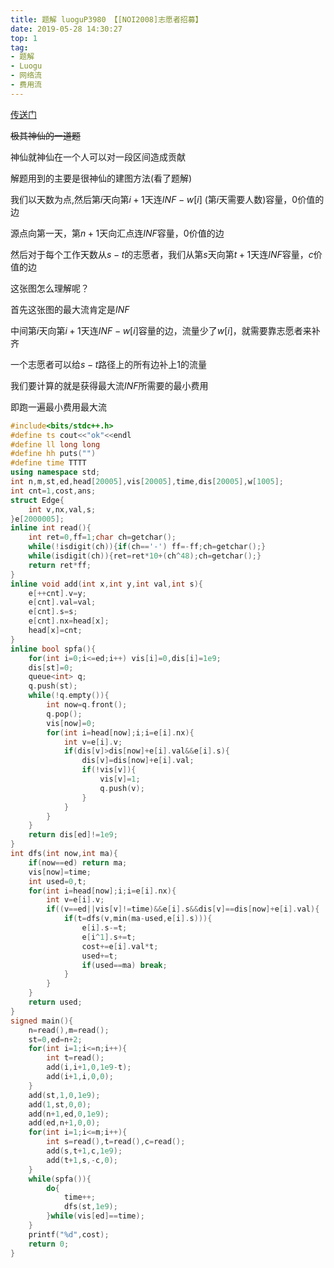 ```yaml
---
title: 题解 luoguP3980 【[NOI2008]志愿者招募】
date: 2019-05-28 14:30:27
top: 1
tag: 
- 题解
- Luogu
- 网络流
- 费用流
---
```

[传送门](https://www.luogu.org/problemnew/show/P3980)

~~极其神仙的一道题~~

神仙就神仙在一个人可以对一段区间造成贡献

解题用到的主要是很神仙的建图方法$($看了题解$)$

我们以天数为点,然后第$i$天向第$i+1$天连$INF-w[i]$ $($第$i$天需要人数$)$容量，$0$价值的边

源点向第一天，第$n+1$天向汇点连$INF$容量，$0$价值的边

然后对于每个工作天数从$s-t$的志愿者，我们从第$s$天向第$t+1$天连$INF$容量，$c$价值的边

这张图怎么理解呢？

首先这张图的最大流肯定是$INF$

中间第$i$天向第$i+1$天连$INF-w[i]$容量的边，流量少了$w[i]$，就需要靠志愿者来补齐

一个志愿者可以给$s-t$路径上的所有边补上$1$的流量

我们要计算的就是获得最大流$INF$所需要的最小费用

即跑一遍最小费用最大流
```cpp
#include<bits/stdc++.h>
#define ts cout<<"ok"<<endl
#define ll long long
#define hh puts("")
#define time TTTT
using namespace std;
int n,m,st,ed,head[20005],vis[20005],time,dis[20005],w[1005];
int cnt=1,cost,ans;
struct Edge{
    int v,nx,val,s;
}e[2000005];
inline int read(){
    int ret=0,ff=1;char ch=getchar();
    while(!isdigit(ch)){if(ch=='-') ff=-ff;ch=getchar();}
    while(isdigit(ch)){ret=ret*10+(ch^48);ch=getchar();}
    return ret*ff;
}
inline void add(int x,int y,int val,int s){
    e[++cnt].v=y;
    e[cnt].val=val;
    e[cnt].s=s;
    e[cnt].nx=head[x];
    head[x]=cnt;
}
inline bool spfa(){
    for(int i=0;i<=ed;i++) vis[i]=0,dis[i]=1e9;
    dis[st]=0;
    queue<int> q;
    q.push(st);
    while(!q.empty()){
        int now=q.front();
        q.pop();
        vis[now]=0;
        for(int i=head[now];i;i=e[i].nx){
            int v=e[i].v;
            if(dis[v]>dis[now]+e[i].val&&e[i].s){
                dis[v]=dis[now]+e[i].val;
                if(!vis[v]){
                    vis[v]=1;
                    q.push(v);
                }
            }
        }
    }
    return dis[ed]!=1e9;
}
int dfs(int now,int ma){
    if(now==ed) return ma;
    vis[now]=time;
    int used=0,t;
    for(int i=head[now];i;i=e[i].nx){
        int v=e[i].v;
        if((v==ed||vis[v]!=time)&&e[i].s&&dis[v]==dis[now]+e[i].val){
            if(t=dfs(v,min(ma-used,e[i].s))){
                e[i].s-=t;
                e[i^1].s+=t;
                cost+=e[i].val*t;
                used+=t;
                if(used==ma) break;
            }
        }
    }
    return used;
}
signed main(){
    n=read(),m=read();
    st=0,ed=n+2;
    for(int i=1;i<=n;i++){
        int t=read();
        add(i,i+1,0,1e9-t);
        add(i+1,i,0,0);
    }
    add(st,1,0,1e9);
    add(1,st,0,0);
    add(n+1,ed,0,1e9);
    add(ed,n+1,0,0);
    for(int i=1;i<=m;i++){
        int s=read(),t=read(),c=read();
        add(s,t+1,c,1e9);
        add(t+1,s,-c,0);
    }
    while(spfa()){
        do{
            time++;
            dfs(st,1e9);
        }while(vis[ed]==time);
    }
    printf("%d",cost);
    return 0;
}
```